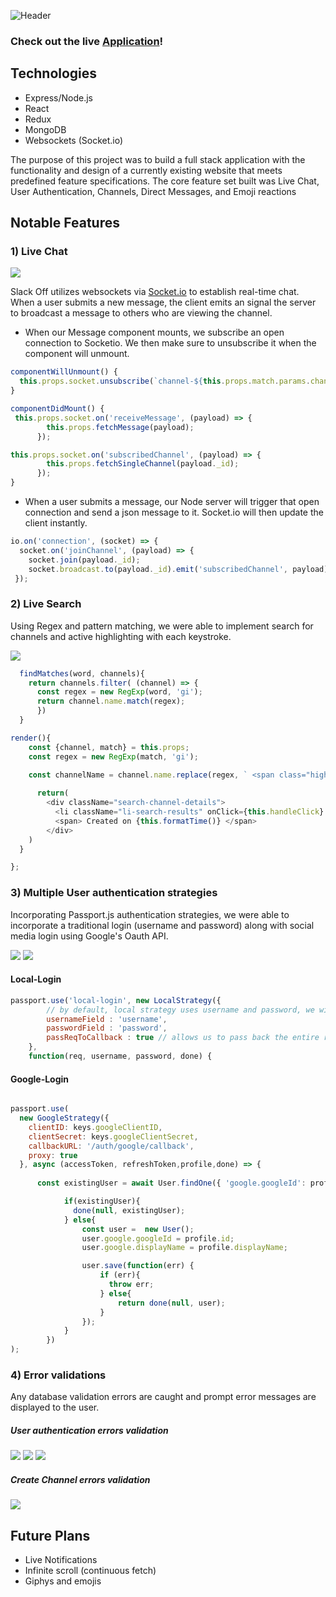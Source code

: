 ![Header](http://res.cloudinary.com/dbtepon6n/image/upload/v1525737039/header.png)

### Check out the live [Application](http://slackoff-jwu.herokuapp.com)!

## Technologies

* Express/Node.js
* React
* Redux
* MongoDB
* Websockets (Socket.io)

The purpose of this project was to build a full stack application with the functionality and design of a currently existing website that meets predefined feature specifications. The core feature set built was Live Chat,  User Authentication,  Channels, Direct Messages, and Emoji reactions

## Notable Features

### 1) Live Chat

<img src='http://res.cloudinary.com/dbtepon6n/image/upload/v1525735040/livechat.gif' />

Slack Off utilizes websockets via [Socket.io](https://socket.io/) to establish real-time chat. When a user submits a new message, the client emits an signal the server to broadcast a message to others who are viewing the channel.

* When our Message component mounts, we subscribe an open connection to Socketio. We then make sure to unsubscribe it when the component will unmount.

```javascript
componentWillUnmount() {
  this.props.socket.unsubscribe(`channel-${this.props.match.params.channelId}`);
}

componentDidMount() {
 this.props.socket.on('receiveMessage', (payload) => {
        this.props.fetchMessage(payload);
      });

this.props.socket.on('subscribedChannel', (payload) => {
        this.props.fetchSingleChannel(payload._id);
      });
}
```
* When a user submits a message, our Node server will trigger that open connection and send a json message to it. Socket.io will then update the client instantly.

```javascript
io.on('connection', (socket) => {
  socket.on('joinChannel', (payload) => {
    socket.join(payload._id);
    socket.broadcast.to(payload._id).emit('subscribedChannel', payload);
 });
```

### 2) Live Search
Using Regex and pattern matching, we were able to implement search for channels and active highlighting with each keystroke.

<img src='http://res.cloudinary.com/dbtepon6n/image/upload/v1525734577/livesearch.gif' />

```javascript
  findMatches(word, channels){
    return channels.filter( (channel) => {
      const regex = new RegExp(word, 'gi');
      return channel.name.match(regex);
      })
  }
```

```javascript
render(){
    const {channel, match} = this.props;
    const regex = new RegExp(match, 'gi');
    
    const channelName = channel.name.replace(regex, ` <span class="highlight-name"> ${match} </span>`);

      return(
        <div className="search-channel-details">
          <li className="li-search-results" onClick={this.handleClick} dangerouslySetInnerHTML={{__html:channelName}} />
          <span> Created on {this.formatTime()} </span>
        </div>
    )
  }

};
```



### 3) Multiple User authentication strategies
Incorporating Passport.js authentication strategies, we were able to incorporate a traditional login (username and password) along with social media login using Google's Oauth API.

<img src='http://res.cloudinary.com/dbtepon6n/image/upload/v1525734576/locallogin.gif' /> <img src='http://res.cloudinary.com/dbtepon6n/image/upload/v1525734577/googlelogin.gif' />

#### Local-Login
```javascript
passport.use('local-login', new LocalStrategy({
        // by default, local strategy uses username and password, we will override with email
        usernameField : 'username',
        passwordField : 'password',
        passReqToCallback : true // allows us to pass back the entire request to the callback
    },
    function(req, username, password, done) { 
```

#### Google-Login
```javascript

passport.use(
  new GoogleStrategy({
    clientID: keys.googleClientID,
    clientSecret: keys.googleClientSecret,
    callbackURL: '/auth/google/callback',
    proxy: true
  }, async (accessToken, refreshToken,profile,done) => {
    
      const existingUser = await User.findOne({ 'google.googleId': profile.id })

            if(existingUser){
              done(null, existingUser);
            } else{
                const user =  new User();
                user.google.googleId = profile.id;
                user.google.displayName = profile.displayName;

                user.save(function(err) {
                    if (err){
                      throw err;
                    } else{
                        return done(null, user);
                    }
                });
            }
        })
);

```

### 4) Error validations
Any database validation errors are caught and prompt error messages are displayed to the user.

##### User authentication errors validation

<img src='http://res.cloudinary.com/dbtepon6n/image/upload/v1525736579/usernameexists.gif' /> <img src='http://res.cloudinary.com/dbtepon6n/image/upload/v1525736577/incorrectpassword.gif' /> <img src='http://res.cloudinary.com/dbtepon6n/image/upload/v1525736576/invalidcredentials.gif' />






##### Create Channel errors validation
<img src='http://res.cloudinary.com/dbtepon6n/image/upload/v1525737224/channelerrors.gif' />





## Future Plans

* Live Notifications
* Infinite scroll (continuous fetch)
* Giphys and emojis
